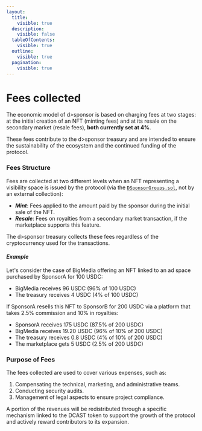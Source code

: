 ```yaml
---
layout:
  title:
    visible: true
  description:
    visible: false
  tableOfContents:
    visible: true
  outline:
    visible: true
  pagination:
    visible: true
---
```


# Fees collected

The economic model of d>sponsor is based on charging fees at two stages: at the initial creation of an NFT (minting fees) and at its resale on the secondary market (resale fees), **both currently set at 4%**.

These fees contribute to the d>sponsor treasury and are intended to ensure the sustainability of the ecosystem and the continued funding of the protocol.

### Fees Structure

Fees are collected at two different levels when an NFT representing a visibility space is issued by the protocol (via the [`DSponsorGroups.sol`](broken-reference), not by an external collection):

* _**Mint**_: Fees applied to the amount paid by the sponsor during the initial sale of the NFT.
* _**Resale**_: Fees on royalties from a secondary market transaction, if the marketplace supports this feature.

The d>sponsor treasury collects these fees regardless of the cryptocurrency used for the transactions.

#### _Example_

Let's consider the case of BigMedia offering an NFT linked to an ad space purchased by SponsorA for 100 USDC:

* BigMedia receives 96 USDC (96% of 100 USDC)
* The treasury receives 4 USDC (4% of 100 USDC)

If SponsorA resells this NFT to SponsorB for 200 USDC via a platform that takes 2.5% commission and 10% in royalties:

* SponsorA receives 175 USDC (87.5% of 200 USDC)
* BigMedia receives 19.20 USDC (96% of 10% of 200 USDC)
* The treasury receives 0.8 USDC (4% of 10% of 200 USDC)
* The marketplace gets 5 USDC (2.5% of 200 USDC)

### Purpose of Fees

The fees collected are used to cover various expenses, such as:

1. Compensating the technical, marketing, and administrative teams.
2. Conducting security audits.
3. Management of legal aspects to ensure project compliance.

A portion of the revenues will be redistributed through a specific mechanism linked to the DCAST token to support the growth of the protocol and actively reward contributors to its expansion.
